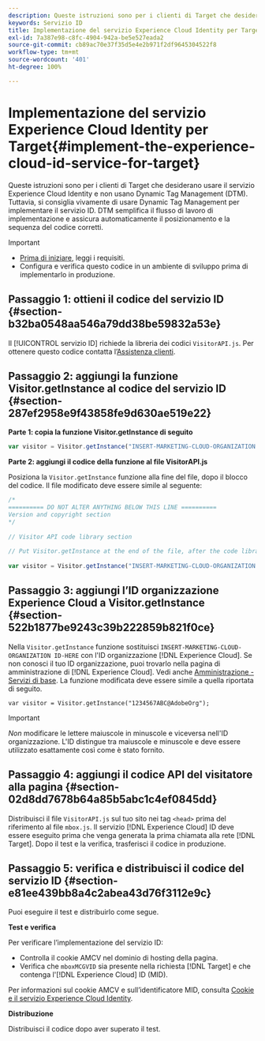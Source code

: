 ```yaml
---
description: Queste istruzioni sono per i clienti di Target che desiderano usare il servizio Experience Cloud Identity e non usano Dynamic Tag Management (DTM). Tuttavia, si consiglia vivamente di usare Dynamic Tag Management per implementare il servizio ID. DTM semplifica il flusso di lavoro di implementazione e assicura automaticamente il posizionamento e la sequenza del codice corretti.
keywords: Servizio ID
title: Implementazione del servizio Experience Cloud Identity per Target
exl-id: 7a387e98-c8fc-4904-942a-be5e527eada2
source-git-commit: cb89ac70e37f35d5e4e2b971f2df9645304522f8
workflow-type: tm+mt
source-wordcount: '401'
ht-degree: 100%

---
```


# Implementazione del servizio Experience Cloud Identity per Target{#implement-the-experience-cloud-id-service-for-target}

Queste istruzioni sono per i clienti di Target che desiderano usare il servizio Experience Cloud Identity e non usano Dynamic Tag Management (DTM). Tuttavia, si consiglia vivamente di usare Dynamic Tag Management per implementare il servizio ID. DTM semplifica il flusso di lavoro di implementazione e assicura automaticamente il posizionamento e la sequenza del codice corretti.

>[!IMPORTANT]
>
>* [Prima di iniziare](../reference/requirements.md), leggi i requisiti.
>* Configura e verifica questo codice in un ambiente di sviluppo prima di implementarlo in produzione.


## Passaggio 1: ottieni il codice del servizio ID {#section-b32ba0548aa546a79dd38be59832a53e}

Il [!UICONTROL servizio ID] richiede la libreria dei codici `VisitorAPI.js`. Per ottenere questo codice contatta l’[Assistenza clienti](https://helpx.adobe.com/it/marketing-cloud/contact-support.html).

## Passaggio 2: aggiungi la funzione Visitor.getInstance al codice del servizio ID {#section-287ef2958e9f43858fe9d630ae519e22}

**Parte 1: copia la funzione Visitor.getInstance di seguito**

```js
var visitor = Visitor.getInstance("INSERT-MARKETING-CLOUD-ORGANIZATION ID-HERE"); 
```

**Parte 2: aggiungi il codice della funzione al file VisitorAPI.js**

Posiziona la `Visitor.getInstance` funzione alla fine del file, dopo il blocco del codice. Il file modificato deve essere simile al seguente:

```js
/* 
========== DO NOT ALTER ANYTHING BELOW THIS LINE ========== 
Version and copyright section 
*/ 
 
// Visitor API code library section 
 
// Put Visitor.getInstance at the end of the file, after the code library 
 
var visitor = Visitor.getInstance("INSERT-MARKETING-CLOUD-ORGANIZATION ID-HERE");
```

## Passaggio 3: aggiungi l’ID organizzazione Experience Cloud a Visitor.getInstance {#section-522b1877be9243c39b222859b821f0ce}

Nella `Visitor.getInstance` funzione sostituisci `INSERT-MARKETING-CLOUD-ORGANIZATION ID-HERE` con l&#39;ID organizzazione [!DNL Experience Cloud]. Se non conosci il tuo ID organizzazione, puoi trovarlo nella pagina di amministrazione di [!DNL Experience Cloud]. Vedi anche [Amministrazione - Servizi di base](https://experienceleague.adobe.com/docs/core-services/interface/manage-users-and-products/admin-getting-started.html?lang=it). La funzione modificata deve essere simile a quella riportata di seguito.

`var visitor = Visitor.getInstance("1234567ABC@AdobeOrg");`

>[!IMPORTANT]
>
>*Non* modificare le lettere maiuscole in minuscole e viceversa nell&#39;ID organizzazione. L&#39;ID distingue tra maiuscole e minuscole e deve essere utilizzato esattamente così come è stato fornito.

## Passaggio 4: aggiungi il codice API del visitatore alla pagina {#section-02d8dd7678b64a85b5abc1c4ef0845dd}

Distribuisci il file `VisitorAPI.js` sul tuo sito nei tag `<head>` prima del riferimento al file `mbox.js`. Il servizio [!DNL Experience Cloud] ID deve essere eseguito prima che venga generata la prima chiamata alla rete [!DNL Target]. Dopo il test e la verifica, trasferisci il codice in produzione.

## Passaggio 5: verifica e distribuisci il codice del servizio ID {#section-e81ee439bb8a4c2abea43d76f3112e9c}

Puoi eseguire il test e distribuirlo come segue.

**Test e verifica**

Per verificare l’implementazione del servizio ID:

* Controlla il cookie AMCV nel dominio di hosting della pagina.
* Verifica che `mboxMCGVID` sia presente nella richiesta [!DNL Target] e che contenga l&#39;[!DNL Experience Cloud] ID (MID).

Per informazioni sul cookie AMCV e sull’identificatore MID, consulta [Cookie e il servizio Experience Cloud Identity](../introduction/cookies.md).

**Distribuzione**

Distribuisci il codice dopo aver superato il test.
